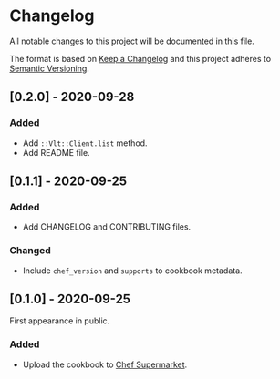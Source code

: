 # Changelog
All notable changes to this project will be documented in this file.

The format is based on [Keep a Changelog](http://keepachangelog.com/en/1.0.0/)
and this project adheres to [Semantic Versioning](http://semver.org/spec/v2.0.0.html).

## [0.2.0] - 2020-09-28
### Added
- Add `::Vlt::Client.list` method.
- Add README file.

## [0.1.1] - 2020-09-25
### Added
- Add CHANGELOG and CONTRIBUTING files.

### Changed
- Include `chef_version` and `supports` to cookbook metadata.

## [0.1.0] - 2020-09-25

First appearance in public.

### Added
- Upload the cookbook to [Chef Supermarket](https://supermarket.chef.io/cookbooks/vlt).
